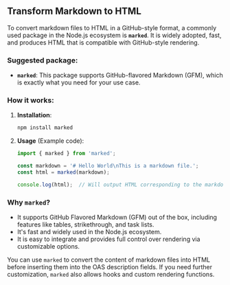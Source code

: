 ## Transform Markdown to HTML

To convert markdown files to HTML in a GitHub-style format, a commonly used package in the Node.js ecosystem is **`marked`**. It is widely adopted, fast, and produces HTML that is compatible with GitHub-style rendering.

### Suggested package:
- **`marked`**: This package supports GitHub-flavored Markdown (GFM), which is exactly what you need for your use case.

### How it works:
1. **Installation**:
   ```bash
   npm install marked
   ```

2. **Usage** (Example code):
   ```typescript
   import { marked } from 'marked';

   const markdown = '# Hello World\nThis is a markdown file.';
   const html = marked(markdown);

   console.log(html);  // Will output HTML corresponding to the markdown content
   ```

### Why `marked`?
- It supports GitHub Flavored Markdown (GFM) out of the box, including features like tables, strikethrough, and task lists.
- It's fast and widely used in the Node.js ecosystem.
- It is easy to integrate and provides full control over rendering via customizable options.

You can use `marked` to convert the content of markdown files into HTML before inserting them into the OAS description fields. If you need further customization, `marked` also allows hooks and custom rendering functions.